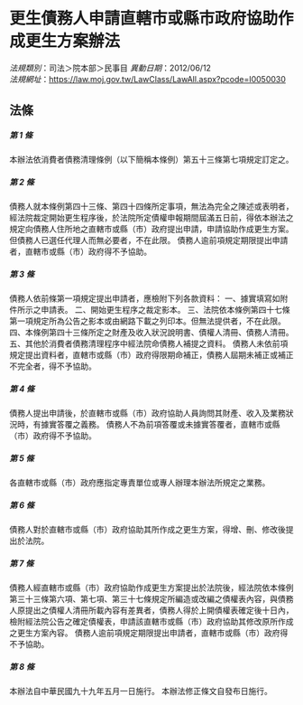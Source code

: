 # 更生債務人申請直轄市或縣市政府協助作成更生方案辦法

*法規類別*：司法＞院本部＞民事目
*異動日期*：2012/06/12  
*法規網址*：https://law.moj.gov.tw/LawClass/LawAll.aspx?pcode=I0050030



## 法條
##### 第 1 條
本辦法依消費者債務清理條例（以下簡稱本條例）第五十三條第七項規定訂定之。

##### 第 2 條
債務人就本條例第四十三條、第四十四條所定事項，無法為完全之陳述或表明者，經法院裁定開始更生程序後，於法院所定債權申報期間屆滿五日前，得依本辦法之規定向債務人住所地之直轄市或縣（市）政府提出申請，申請協助作成更生方案。但債務人已選任代理人而無必要者，不在此限。
債務人逾前項規定期限提出申請者，直轄市或縣（市）政府得不予協助。

##### 第 3 條
債務人依前條第一項規定提出申請者，應檢附下列各款資料：
一、據實填寫如附件所示之申請表。
二、開始更生程序之裁定影本。
三、法院依本條例第四十七條第一項規定所為公告之影本或由網路下載之列印本。但無法提供者，不在此限。
四、本條例第四十三條所定之財產及收入狀況說明書、債權人清冊、債務人清冊。
五、其他於消費者債務清理程序中經法院命債務人補提之資料。
債務人未依前項規定提出資料者，直轄市或縣（市）政府得限期命補正，債務人屆期未補正或補正不完全者，得不予協助。

##### 第 4 條
債務人提出申請後，於直轄市或縣（市）政府協助人員詢問其財產、收入及業務狀況時，有據實答覆之義務。
債務人不為前項答覆或未據實答覆者，直轄市或縣（市）政府得不予協助。

##### 第 5 條
各直轄市或縣（市）政府應指定專責單位或專人辦理本辦法所規定之業務。

##### 第 6 條
債務人對於直轄市或縣（市）政府協助其所作成之更生方案，得增、刪、修改後提出於法院。

##### 第 7 條
債務人經直轄市或縣（市）政府協助作成更生方案提出於法院後，經法院依本條例第三十三條第六項、第七項、第三十七條規定所編造或改編之債權表內容，與債務人原提出之債權人清冊所載內容有差異者，債務人得於上開債權表確定後十日內，檢附經法院公告之確定債權表，申請該直轄市或縣（市）政府協助其修改原所作成之更生方案內容。
債務人逾前項規定期限提出申請者，直轄市或縣（市）政府得不予協助。

##### 第 8 條
本辦法自中華民國九十九年五月一日施行。
本辦法修正條文自發布日施行。


